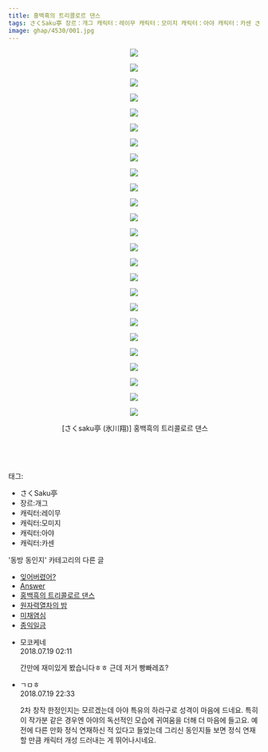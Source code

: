 ```yaml
---
title: 홍백흑의 트리콜로르 댄스
tags: さくSaku亭 장르：개그 캐릭터：레이무 캐릭터：모미지 캐릭터：아야 캐릭터：카센 さくsaku亭 氷川翔 동방_동인지
image: ghap/4530/001.jpg
---
```

<div class="article">
<p style="text-align: center; clear: none; float: none;"><img src="{{ site.nasurl }}/ghap/4530/001.jpg"/></p>
<p style="text-align: center; clear: none; float: none;"><img src="{{ site.nasurl }}/ghap/4530/002.jpg"/></p>
<p style="text-align: center; clear: none; float: none;"><img src="{{ site.nasurl }}/ghap/4530/003.jpg"/></p>
<p style="text-align: center; clear: none; float: none;"><img src="{{ site.nasurl }}/ghap/4530/004.jpg"/></p>
<p style="text-align: center; clear: none; float: none;"><img src="{{ site.nasurl }}/ghap/4530/005.jpg"/></p>
<p style="text-align: center; clear: none; float: none;"><img src="{{ site.nasurl }}/ghap/4530/006.jpg"/></p>
<p style="text-align: center; clear: none; float: none;"><img src="{{ site.nasurl }}/ghap/4530/007.jpg"/></p>
<p style="text-align: center; clear: none; float: none;"><img src="{{ site.nasurl }}/ghap/4530/008.jpg"/></p>
<p style="text-align: center; clear: none; float: none;"><img src="{{ site.nasurl }}/ghap/4530/009.jpg"/></p>
<p style="text-align: center; clear: none; float: none;"><img src="{{ site.nasurl }}/ghap/4530/010.jpg"/></p>
<p style="text-align: center; clear: none; float: none;"><img src="{{ site.nasurl }}/ghap/4530/011.jpg"/></p>
<p style="text-align: center; clear: none; float: none;"><img src="{{ site.nasurl }}/ghap/4530/012.jpg"/></p>
<p style="text-align: center; clear: none; float: none;"><img src="{{ site.nasurl }}/ghap/4530/013.jpg"/></p>
<p style="text-align: center; clear: none; float: none;"><img src="{{ site.nasurl }}/ghap/4530/014.jpg"/></p>
<p style="text-align: center; clear: none; float: none;"><img src="{{ site.nasurl }}/ghap/4530/015.jpg"/></p>
<p style="text-align: center; clear: none; float: none;"><img src="{{ site.nasurl }}/ghap/4530/016.jpg"/></p>
<p style="text-align: center; clear: none; float: none;"><img src="{{ site.nasurl }}/ghap/4530/017.jpg"/></p>
<p style="text-align: center; clear: none; float: none;"><img src="{{ site.nasurl }}/ghap/4530/018.jpg"/></p>
<p style="text-align: center; clear: none; float: none;"><img src="{{ site.nasurl }}/ghap/4530/019.jpg"/></p>
<p style="text-align: center; clear: none; float: none;"><img src="{{ site.nasurl }}/ghap/4530/020.jpg"/></p>
<p style="text-align: center; clear: none; float: none;"><img src="{{ site.nasurl }}/ghap/4530/021.jpg"/></p>
<p style="text-align: center; clear: none; float: none;"><img src="{{ site.nasurl }}/ghap/4530/022.jpg"/></p>
<p style="text-align: center; clear: none; float: none;"><img src="{{ site.nasurl }}/ghap/4530/023.jpg"/></p>
<p style="text-align: center; clear: none; float: none;"><img src="{{ site.nasurl }}/ghap/4530/024.jpg"/></p>
<p style="text-align: center; clear: none; float: none;"><img src="{{ site.nasurl }}/ghap/4530/025.jpg"/></p>
<p style="text-align: center; clear: none; float: none;"> [さくsaku亭 (氷川翔)] 홍백흑의 트리콜로르 댄스</p>
<p style="text-align: center; clear: none; float: none;"><br/></p>
<p><br/></p>
</div><div class="tagTrail">
<p>태그: </p>
<ul>
<li>さくSaku亭</li>
<li>장르:개그</li>
<li>캐릭터:레이무</li>
<li>캐릭터:모미지</li>
<li>캐릭터:아야</li>
<li>캐릭터:카센</li>
</ul>
</div><div class="another">
<p>'동방 동인지' 카테고리의 다른 글</p>
<ul>
<li><a href="/2018-07-20-ghap_4534">잊어버렸어?</a></li>
<li><a href="/2018-07-18-ghap_4531">Answer</a></li>
<li><a href="/2018-07-18-ghap_4530">홍백흑의 트리콜로르 댄스</a></li>
<li><a href="/2018-07-17-ghap_4528">원자력열차의 밤</a></li>
<li><a href="/2018-07-16-ghap_4524">미채염심</a></li>
<li><a href="/2018-07-16-ghap_4523">종익일금</a></li>
</ul>
</div><div class="cb_module cb_fluid">
<div class="cb_wrt cb_profile">
<div class="comment">
<ul>
<li class="cb_thumb_off" id="comment15289650">
<div class="cb_comment_area">
<div class="cb_info_area">
<div class="cb_section">
<span class="cb_nick_name">모코케네</span>
</div>
<div class="cb_section">
<span class="cb_date">2018.07.19 02:11 </span>
</div>
</div>
<div class="cb_dsc_comment">
<p class="cb_dsc">
											간만에 재미있게 봤습니다ㅎㅎ 근데 저거 빵빠레죠?
										</p>
</div>
</div></li>
<li class="cb_thumb_off" id="comment15290220">
<div class="cb_comment_area">
<div class="cb_info_area">
<div class="cb_section">
<span class="cb_nick_name">ㄱㅁㅎ</span>
</div>
<div class="cb_section">
<span class="cb_date">2018.07.19 22:33 </span>
</div>
</div>
<div class="cb_dsc_comment">
<p class="cb_dsc">
											2차 창작 한정인지는 모르겠는데 아야 특유의 하라구로 성격이 마음에 드네요. 특히 이 작가분 같은 경우엔 아야의 독선적인 모습에 귀여움을 더해 더 마음에 들고요. 예전에 다른 만화 정식 연재하신 적 있다고 들었는데 그리신 동인지들 보면 정식 연재할 만큼 캐릭터 개성 드러내는 게 뛰어나시네요.
										</p>
</div>
</div></li>
</ul>
</div>
</div><!-- commentList close -->
</div>